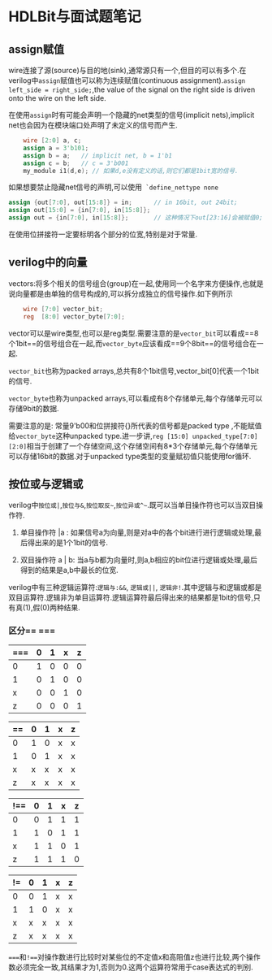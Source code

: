 # HDLBit与面试题笔记

## assign赋值

wire连接了源(source)与目的地(sink),通常源只有一个,但目的可以有多个.在verilog中`assign`赋值也可以称为连续赋值(continuous assignment).`assign left_side = right_side;`,the value of the signal on the right side is driven onto the wire on the left side.

在使用`assign`时有可能会声明一个隐藏的net类型的信号(implicit nets),implicit net也会因为在模块端口处声明了未定义的信号而产生.

```verilog
    wire [2:0] a, c;
    assign a = 3'b101;
    assign b = a;   // implicit net, b = 1'b1
    assign c = b;   // c = 3'b001
    my_module i1(d,e); // 如果d,e没有定义的话,则它们都是1bit宽的信号.
```

如果想要禁止隐藏net信号的声明,可以使用`` `define_nettype none``

```verilog
assign {out[7:0], out[15:8]} = in;		// in 16bit, out 24bit;
assign out[15:0] = {in[7:0], in[15:8]};
assign out = {in[7:0], in[15:8]};       // 这种情况下out[23:16]会被赋值0;
```

在使用位拼接符一定要标明各个部分的位宽,特别是对于常量.

## verilog中的向量

vectors:将多个相关的信号组合(group)在一起,使用同一个名字来方便操作,也就是说向量都是由单独的信号构成的,可以拆分成独立的信号操作.如下例所示

```verilog
    wire [7:0] vector_bit; 
    reg  [8:0] vector_byte[7:0];
```

vector可以是wire类型,也可以是reg类型.需要注意的是`vector_bit`可以看成==8个1bit==的信号组合在一起,而`vector_byte`应该看成==9个8bit==的信号组合在一起.

`vector_bit`也称为packed arrays,总共有8个1bit信号,vector_bit[0]代表一个1bit的信号.

`vector_byte`也称为unpacked arrays,可以看成有8个存储单元,每个存储单元可以存储9bit的数据.

需要注意的是: 常量9'b00和位拼接符{}所代表的信号都是packed type ,不能赋值给`vector_byte`这种unpacked type.进一步讲,`reg [15:0] unpacked_type[7:0][2:0]`相当于创建了一个存储空间,这个存储空间有8*3个存储单元,每个存储单元可以存储16bit的数据.对于unpacked type类型的变量赋初值只能使用for循环.

## 按位或与逻辑或

verilog中`按位或|`,`按位与&`,`按位取反~`,`按位异或^~`.既可以当单目操作符也可以当双目操作符.

1. 单目操作符
   |a : 如果信号a为向量,则是对a中的各个bit进行进行逻辑或处理,最后得出来的是1个1bit的信号.

2. 双目操作符
   a | b: 当a与b都为向量时,则a,b相应的bit位进行逻辑或处理,最后得到的结果是a,b中最长的位宽.

verilog中有三种逻辑运算符:`逻辑与:&&`, `逻辑或||`, `逻辑非!`.其中逻辑与和逻辑或都是双目运算符.逻辑非为单目运算符.逻辑运算符最后得出来的结果都是1bit的信号,只有真(1),假(0)两种结果.

### 区分== ===

=== | 0 | 1 | x | z |
---------|--------|------|---|---|
 0 | 1 | 0 | 0 | 0 |
 1 | 0 | 1 | 0 | 0 |
 x | 0 | 0 | 1 | 0 |
 z | 0 | 0 | 0 | 1 |

== | 0 | 1 | x | z |
---------|--------|------|---|---|
 0 | 1 | 0 | x | x |
 1 | 0 | 1 | x | x |
 x | x | x | x | x |
 z | x | x | x | x |

!== | 0 | 1 | x | z |
---------|--------|------|---|---|
 0 | 0 | 1 | 1 | 1 |
 1 | 1 | 0 | 1 | 1 |
 x | 1 | 1 | 0 | 1 |
 z | 1 | 1 | 1 | 0 |

!= | 0 | 1 | x | z |
---------|--------|------|---|---|
 0 | 0 | 1 | x | x |
 1 | 1 | 0 | x | x |
 x | x | x | x | x |
 z | x | x | x | x |

`===`和`!==`对操作数进行比较时对某些位的不定值x和高阻值z也进行比较,两个操作数必须完全一致,其结果才为1,否则为0.这两个运算符常用于case表达式的判别.

